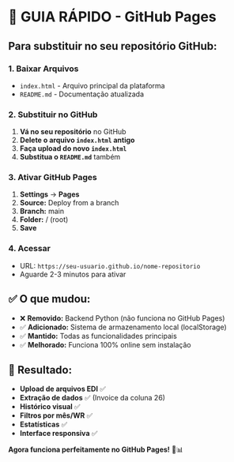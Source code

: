 # 🚀 GUIA RÁPIDO - GitHub Pages

## Para substituir no seu repositório GitHub:

### 1. Baixar Arquivos
- `index.html` - Arquivo principal da plataforma
- `README.md` - Documentação atualizada

### 2. Substituir no GitHub
1. **Vá no seu repositório** no GitHub
2. **Delete o arquivo `index.html` antigo**
3. **Faça upload do novo `index.html`**
4. **Substitua o `README.md`** também

### 3. Ativar GitHub Pages
1. **Settings** → **Pages**
2. **Source:** Deploy from a branch
3. **Branch:** main
4. **Folder:** / (root)
5. **Save**

### 4. Acessar
- URL: `https://seu-usuario.github.io/nome-repositorio`
- Aguarde 2-3 minutos para ativar

## ✅ O que mudou:

- ❌ **Removido:** Backend Python (não funciona no GitHub Pages)
- ✅ **Adicionado:** Sistema de armazenamento local (localStorage)
- ✅ **Mantido:** Todas as funcionalidades principais
- ✅ **Melhorado:** Funciona 100% online sem instalação

## 🎯 Resultado:

- **Upload de arquivos EDI** ✅
- **Extração de dados** ✅ (Invoice da coluna 26)
- **Histórico visual** ✅
- **Filtros por mês/WR** ✅
- **Estatísticas** ✅
- **Interface responsiva** ✅

**Agora funciona perfeitamente no GitHub Pages!** 🚛📊

